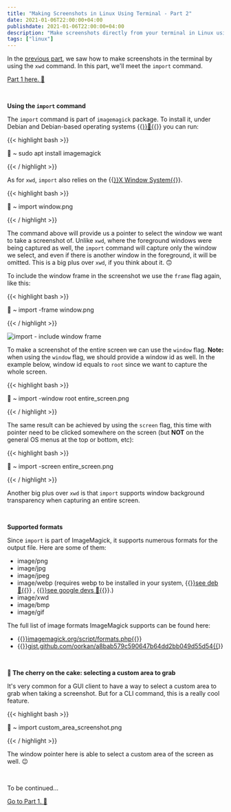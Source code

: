 ```yaml
---
title: "Making Screenshots in Linux Using Terminal - Part 2"
date: 2021-01-06T22:00:00+04:00
publishdate: 2021-01-06T22:00:00+04:00
description: "Make screenshots directly from your terminal in Linux using the import command."
tags: ["linux"]
---
```


In the [previous part](/blog/linux/making-screenshots-in-linux-using-terminal-part-1/), we saw how to make screenshots in the terminal by using the `xwd` command. In this part, we'll meet the `import` command.

[Part 1 here. 🔗](/blog/linux/making-screenshots-in-linux-using-terminal-part-1/)

&nbsp;

**Using the `import` command**

The `import` command is part of `imagemagick` package. To install it, under Debian and Debian-based operating systems {{<a href="https://distrowatch.com/search.php?basedon=Debian" target="_blank" rel="noopener noreferrer">}}🔗{{</a>}} you can run:

{{< highlight bash >}}

🚀 ~ sudo apt install imagemagick

{{< / highlight >}}


As for `xwd`, `import` also relies on the {{<a href="https://linux.die.net/man/7/x" target="_blank" rel="noopener noreferrer">}}X Window System{{</a>}}.

{{< highlight bash >}}

🚀 ~ import window.png

{{< / highlight >}}

The command above will provide us a pointer to select the window we want to take a screenshot of. Unlike `xwd`, where the foreground windows were being captured as well, the `import` command will capture only the window we select, and even if there is another window in the foreground, it will be omitted. This is a big plus over `xwd`, if you think about it. 🙃

To include the window frame in the screenshot we use the `frame` flag again, like this:

{{< highlight bash >}}

🚀 ~ import -frame window.png

{{< / highlight >}}

![import - include window frame](https://res.cloudinary.com/oorkan/image/upload/v1600306477/blog/img/topics/linux/xwd_screenshot_illustration-2-480x_tcg3zd.png)

To make a screenshot of the entire screen we can use the `window` flag. **Note:** when using the `window` flag, we should provide a window id as well. In the example below, window id equals to `root` since we want to capture the whole screen.

{{< highlight bash >}}

🚀 ~ import -window root entire_screen.png

{{< / highlight >}}

The same result can be achieved by using the `screen` flag, this time with pointer need to be clicked somewhere on the screen (but **NOT** on the general OS menus at the top or bottom, etc):

{{< highlight bash >}}

🚀 ~ import -screen entire_screen.png

{{< / highlight >}}

Another big plus over `xwd` is that `import` supports window background transparency when capturing an entire screen.

&nbsp;

**Supported formats**

Since `import` is part of ImageMagick, it supports numerous formats for the output file. Here are some of them:

- image/png
- image/jpg
- image/jpeg
- image/webp (requires webp to be installed in your system, {{<a href="https://packages.debian.org/search?searchon=names&keywords=webp" target="_blank" rel="noopener noreferrer">}}see deb 🔗{{</a>}} , {{<a href="https://developers.google.com/speed/webp/download" target="_blank" rel="noopener noreferrer">}}see google devs 🔗{{</a>}}.)
- image/xwd
- image/bmp
- image/gif

The full list of image formats ImageMagick supports can be found here:

- {{<a href="https://imagemagick.org/script/formats.php" target="_blank" rel="noopener noreferrer">}}imagemagick.org/script/formats.php{{</a>}} 
- {{<a href="https://gist.github.com/oorkan/a8bab579c590647b64dd2bb049d55d54" target="_blank" rel="noopener noreferrer">}}gist.github.com/oorkan/a8bab579c590647b64dd2bb049d55d54{{</a>}}

&nbsp;

**🍰 The cherry on the cake: selecting a custom area to grab**

It's very common for a GUI client to have a way to select a custom area to grab when taking a screenshot. But for a CLI command, this is a really cool feature.

{{< highlight bash >}}

🚀 ~ import custom_area_screenshot.png

{{< / highlight >}}

The window pointer here is able to select a custom area of the screen as well. 😉 

&nbsp;

To be continued...

[Go to Part 1. 🔗](/blog/linux/making-screenshots-in-linux-using-terminal-part-1/)